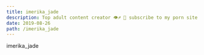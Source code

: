 ```yaml
---
title: imerika_jade
description: Top adult content creator 👁♐️ 👑 subscribe to my porn site below IG Missskaylax
date: 2019-08-26
path: /imerika_jade
---
```


imerika_jade